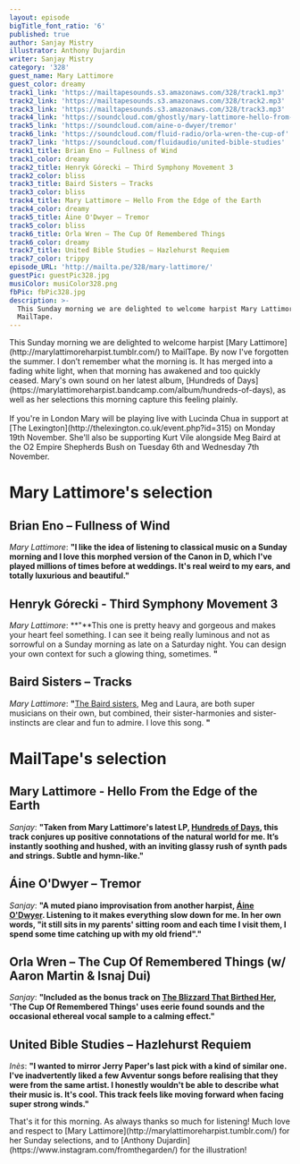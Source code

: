 ```yaml
---
layout: episode
bigTitle_font_ratio: '6'
published: true
author: Sanjay Mistry
illustrator: Anthony Dujardin
writer: Sanjay Mistry
category: '328'
guest_name: Mary Lattimore
guest_color: dreamy
track1_link: 'https://mailtapesounds.s3.amazonaws.com/328/track1.mp3'
track2_link: 'https://mailtapesounds.s3.amazonaws.com/328/track2.mp3'
track3_link: 'https://mailtapesounds.s3.amazonaws.com/328/track3.mp3'
track4_link: 'https://soundcloud.com/ghostly/mary-lattimore-hello-from-the-edge-of-the-earth'
track5_link: 'https://soundcloud.com/aine-o-dwyer/tremor'
track6_link: 'https://soundcloud.com/fluid-radio/orla-wren-the-cup-of'
track7_link: 'https://soundcloud.com/fluidaudio/united-bible-studies'
track1_title: Brian Eno – Fullness of Wind
track1_color: dreamy
track2_title: Henryk Górecki – Third Symphony Movement 3
track2_color: bliss
track3_title: Baird Sisters – Tracks
track3_color: bliss
track4_title: Mary Lattimore – Hello From the Edge of the Earth
track4_color: dreamy
track5_title: Áine O'Dwyer – Tremor
track5_color: bliss
track6_title: Orla Wren – The Cup Of Remembered Things
track6_color: dreamy
track7_title: United Bible Studies – Hazlehurst Requiem
track7_color: trippy
episode_URL: 'http://mailta.pe/328/mary-lattimore/'
guestPic: guestPic328.jpg
musiColor: musiColor328.png
fbPic: fbPic328.jpg
description: >-
  This Sunday morning we are delighted to welcome harpist Mary Lattimore to
  MailTape.
---
```

<p id="introduction">This Sunday morning we are delighted to welcome harpist [Mary Lattimore](http://marylattimoreharpist.tumblr.com/) to MailTape. By now I've forgotten the summer. I don’t remember what the morning is. It has merged into a fading white light, when that morning has awakened and too quickly ceased. Mary's own sound on her latest album, [Hundreds of Days](https://marylattimoreharpist.bandcamp.com/album/hundreds-of-days), as well as her selections this morning capture this feeling plainly.
<br><br>
If you're in London Mary will be playing live with Lucinda Chua in support at [The Lexington](http://thelexington.co.uk/event.php?id=315) on Monday 19th November. She'll also be supporting Kurt Vile alongside Meg Baird at the O2 Empire Shepherds Bush on Tuesday 6th and Wednesday 7th November.</p>


# Mary Lattimore's selection

## Brian Eno – Fullness of Wind
_Mary Lattimore_: **"**I like the idea of listening to classical music on a Sunday morning and I love this morphed version of the Canon in D, which I've played millions of times before at weddings. It's real weird to my ears, and totally luxurious and beautiful.**"**

## Henryk Górecki - Third Symphony Movement 3
_Mary Lattimore_: **"**This one is pretty heavy and gorgeous and makes your heart feel something. I can see it being really luminous and not as sorrowful on a Sunday morning as late on a Saturday night. You can design your own context for such a glowing thing, sometimes. **"**

##  Baird Sisters – Tracks
_Mary Lattimore_: **"**[The Baird sisters](http://www.thebairdsisters.com/), Meg and Laura, are both super musicians on their own, but combined, their sister-harmonies and sister-instincts are clear and fun to admire. I love this song. **"**


# MailTape's selection

## Mary Lattimore - Hello From the Edge of the Earth
_Sanjay_: **"**Taken from Mary Lattimore's latest LP, [Hundreds of Days](https://marylattimoreharpist.bandcamp.com/album/hundreds-of-days), this track conjures up positive connotations of the natural world for me. It’s instantly soothing and hushed, with an inviting glassy rush of synth pads and strings. Subtle and hymn-like.**"**

## Áine O'Dwyer – Tremor
_Sanjay_: **"**A muted piano improvisation from another harpist, [Áine O'Dwyer](https://soundcloud.com/aine-o-dwyer). Listening to it makes everything slow down for me. In her own words, "it still sits in my parents' sitting room and each time I visit them, I spend some time catching up with my old friend".**"**

## Orla Wren – The Cup Of Remembered Things (w/ Aaron Martin & Isnaj Dui)
_Sanjay_: **"**Included as the bonus track on [The Blizzard That Birthed Her](https://aaronmartin.bandcamp.com/album/the-blizzard-that-birthed-her), 'The Cup Of Remembered Things' uses eerie found sounds and the occasional ethereal vocal sample to a calming effect.**"**

## United Bible Studies – Hazlehurst Requiem
_Inès_: **"**I wanted to mirror Jerry Paper's last pick with a kind of similar one. I've inadvertently liked a few Avventur songs before realising that they were from the same artist. I honestly wouldn't be able to describe what their music is. It's cool. This track feels like moving forward when facing super strong winds.**"**


<p id="outroduction">That's it for this morning. As always thanks so much for listening! Much love and respect to [Mary Lattimore](http://marylattimoreharpist.tumblr.com/) for her Sunday selections, and to [Anthony Dujardin](https://www.instagram.com/fromthegarden/) for the illustration!</p>
